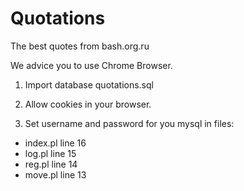 Quotations
==========

The best quotes from bash.org.ru

We advice you to use Chrome Browser.

1. Import database quotations.sql

2. Allow cookies in your browser.

3. Set username and password for you mysql in files:

- index.pl line 16
- log.pl line 15
- reg.pl line 14
- move.pl line 13
